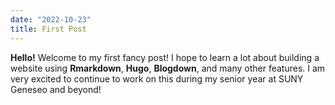 ```yaml
---
date: "2022-10-23"
title: First Post
---
```


**Hello!** Welcome to my first fancy post! I hope to learn a lot about building a website
using **Rmarkdown**, **Hugo**, **Blogdown**, and many other features. I am very excited to continue
to work on this during my senior year at SUNY Geneseo and beyond! 